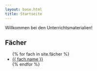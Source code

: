 ```yaml
---
layout: base.html
title: Startseite
---
```


<p>Willkommen bei den Unterrichtsmaterialien!</p>

<h2>Fächer</h2>

<ul>
  {% for fach in site.fächer %}
    <li>
      <a href="/{{ fach.name | lower }}">{{ fach.name }}</a>
    </li>
  {% endfor %}
</ul>
